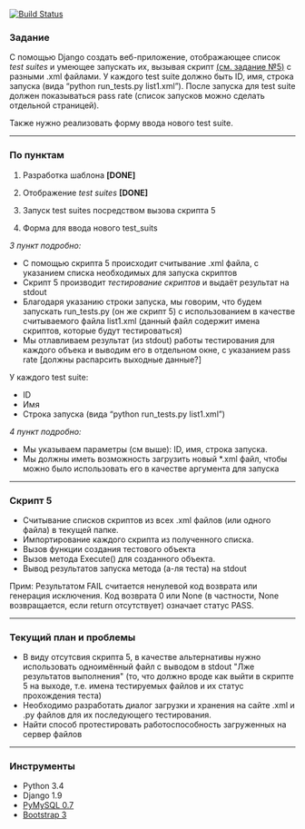 [![Build Status](https://travis-ci.org/PetrovKP/test-suites.svg?branch=master)](https://travis-ci.org/PetrovKP/test-suites)

### Задание
С помощью Django создать веб-приложение, отображающее список *test suites* 
и умеющее запускать их, вызывая скрипт [(см. задание №5)](https://docs.google.com/document/d/19t4FpTjurzWBo3JUpCWCyrxyKgtHwtAVL-nV9qza7cM/edit) с разными .xml файлами. У каждого test suite должно быть ID, имя, строка запуска (вида “python run_tests.py list1.xml”). После запуска для test suite должен показываться pass rate (список запусков можно сделать отдельной страницей).

Также нужно реализовать форму ввода нового test suite.

---
### По пунктам

1) Разработка шаблона **[DONE]**

2) Отображение *test suites* **[DONE]**

3) Запуск test suites посредством вызова скрипта 5

4) Форма для ввода нового test_suits



*3 пункт подробно:*
* С помощью скрипта 5 происходит считывание .xml файла, с указанием списка необходимых для запуска скриптов
* Скрипт 5 производит *тестирование скриптов* и выдаёт результат на stdout
* Благодаря указанию строки запуска, мы говорим, что будем запускать run_tests.py (он же скрипт 5) с
использованием в качестве считываемого файла list1.xml (данный файл содержит имена скриптов, которые будут
тестироваться)
* Мы отлавливаем результат (из stdout) работы тестирования для каждого объека и выводим его в отдельном окне,
с указанием pass rate [должны распарсить выходные данные?]


У каждого test suite:
* ID
* Имя
* Строка запуска (вида “python run_tests.py list1.xml”)

*4 пункт подробно:*
* Мы указываем параметры (см выше): ID, имя, строка запуска. 
* Мы должны иметь возможность загрузить новый *.xml файл, чтобы можно было использовать его в качестве
аргумента для запуска

---
### Скрипт 5
* Считывание списков скриптов из всех .xml файлов (или одного файла) в текущей папке.
* Импортирование каждого скрипта из полученного списка.
* Вызов функции создания тестового объекта 
* Вызов метода Execute() для созданного объекта. 
* Вывод результатов запуска метода (а-ля теста) на stdout

Прим: Результатом FAIL считается ненулевой код возврата или генерация исключения. Код возврата 0 или None (в частности, None возвращается, если return отсутствует) означает статус PASS.

---
### Текущий план и проблемы
* В виду отсутсвия скрипта 5, в качестве альтернативы нужно использовать одноимённый файл с выводом в stdout 
"Лже результатов выполнения" (то, что должно вроде как выйти в скрипте 5 на выходе, т.е. имена тестируемых 
файлов и их статус прохождения теста) 
* Необходимо разработать диалог загрузки и хранения на сайте .xml и .py файлов для их последующего тестирования.
* Найти способ протестировать работоспособность загруженных на сервер файлов

---
### Инструменты

* Python  3.4
* Django  1.9
* [PyMySQL 0.7](https://github.com/PyMySQL/PyMySQL/)
* [Bootstrap 3](https://github.com/dyve/django-bootstrap3)
